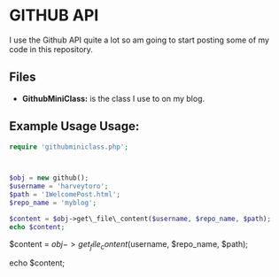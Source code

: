 GITHUB API 
==========
I use the Github API quite a lot so am going to start posting some of my code in this repository.

Files
-----
* **GithubMiniClass:** is the class I use to on my blog. 

Example Usage Usage:
--------------------

```php
require 'githubminiclass.php';



$obj = new github();
$username = 'harveytoro';
$path = '1WelcomePost.html';
$repo_name = 'myblog';

$content = $obj->get\_file\_content($username, $repo_name, $path);
echo $content;
```




$content = $obj->get_file_content($username, $repo_name, $path);
 
echo $content;


